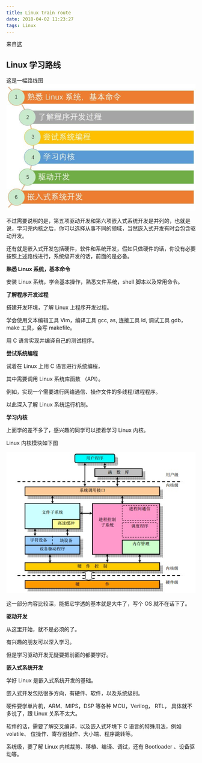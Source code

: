 ```yaml
---
title: Linux train route
date: 2018-04-02 11:23:27
tags: Linux
---
```


来自[这](https://zhuanlan.zhihu.com/p/26859197)

## Linux 学习路线

这是一幅路线图![路线图](Linux-train-route/linux-route.jpg)

不过需要说明的是，第五项驱动开发和第六项嵌入式系统开发是并列的，也就是说，学习完内核之后，你可以选择从事不同的领域，当然嵌入式开发有时会包含驱动开发。

还有就是嵌入式开发包括硬件，软件和系统开发，假如只做硬件的话，你没有必要按照上述路线进行，系统级开发的话，前面的是必备。

**熟悉 Linux 系统，基本命令**

安装 Linux 系统，学会基本操作，熟悉文件系统，shell 脚本以及常用命令。

**了解程序开发过程**

搭建开发环境，了解 Linux 上程序开发过程。

学会使用文本编辑工具 Vim，编译工具 gcc, as, 连接工具 ld, 调试工具 gdb， make 工具，会写 makefile。

用 C 语言实现并编译自己的测试程序。

**尝试系统编程**

试着在 Linux 上用 C 语言进行系统编程，

其中需要调用 Linux 系统库函数 （API）。

例如，实现一个需要进行网络通信、操作文件的多线程/进程程序。

以此深入了解 Linux 系统运行机制。

**学习内核**

上面学的差不多了，感兴趣的同学可以接着学习 Linux 内核。

Linux 内核模块如下图

![内核模块](Linux-train-route/linux-fwork.jpg)

这一部分内容比较深，能把它学透的基本就是大牛了，写个 OS 就不在话下了。

**驱动开发**

从这里开始，就不是必须的了。

有兴趣的朋友可以深入学习。

但是学习驱动开发无疑要把前面的都要学好。

**嵌入式系统开发**

学好 Linux 是嵌入式系统开发的基础。

嵌入式开发包括很多方向，有硬件、软件，以及系统级别。

硬件要学单片机，ARM、MIPS，DSP 等各种 MCU，Verilog， RTL， 具体就不多说了，跟 Linux 关系不太大。

软件的话，需要了解交叉编译，以及嵌入式环境下 C 语言的特殊用法，例如 volatile、 位操作、寄存器操作、大小端、程序跳转等。

系统级，要了解 Linux 内核裁剪、移植、编译、调试，还有 Bootloader 、设备驱动等。
